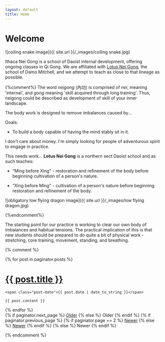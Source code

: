 ```yaml
---
layout: default
title: Home
---
```


# Welcome

![coiling snake image]({{ site.url }}/_images/coiling snake.jpg)

Ithaca Nei Gong is a school of Daoist internal development, offering ongoing classes in Qi Gong. We are affiliated with [Lotus Nei Gong](http://lotusneigong.com), the school of Damo Mitchell, and we attempt to teach as close to that lineage as possible.

{%comment%}
The word <i>neigong</i> (內功) is comprised of <i>nei</i>, meaning 'internal', and <i>gong</i> meaning 'skill acquired through long training'. Thus, neigong could be described as development of skill of your inner landscape. 

The body work is designed to remove imbalances caused by... 

Goals:
- To build a body capable of having the mind stably sit in it.

I don't care about money. I'm simply looking for people of adventurous spirit to engage in practice.

This needs work…
<b>Lotus Nei Gong</b> is a northern sect Daoist school
and as such teaches: 
* ”Ming before Xing" - 
restoration and refinement of the body 
before beginning 
cultivation of a person's nature. 

* “Xing before Ming" - 
cultivation of a person's nature
before beginning 
restoration and refinement of the body. 

![obligatory low flying dragon image]({{ site.url }}/_images/low flying dragon.jpg)

{%endcomment%}

The starting point for our practice is working to clear our own body of imbalances and habitual tensions. The practical implication of this is that new students should be prepared to do quite a bit of physical work - stretching, core training, movement, standing, and breathing.

{% comment %}
<div class="posts">
  {% for post in paginator.posts %}
  <div class="post">
    <h1 class="post-title">
      <a href="{{ post.url }}">
        {{ post.title }}
      </a>
    </h1>

    <span class="post-date">{{ post.date | date_to_string }}</span>

    {{ post.content }}
  </div>
  {% endfor %}
</div>

<div class="pagination">
  {% if paginator.next_page %}
    <a class="pagination-item older" href="{{ site.baseurl }}/page{{paginator.next_page}}">Older</a>
  {% else %}
    <span class="pagination-item older">Older</span>
  {% endif %}
  {% if paginator.previous_page %}
    {% if paginator.page == 2 %}
      <a class="pagination-item newer" href="{{ site.baseurl }}/">Newer</a>
    {% else %}
      <a class="pagination-item newer" href="{{ site.baseurl }}/page{{paginator.previous_page}}">Newer</a>
    {% endif %}
  {% else %}
    <span class="pagination-item newer">Newer</span>
  {% endif %}
</div>

{% endcomment %}
